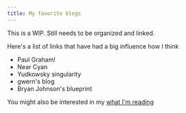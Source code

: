 ```yaml
---
title: My favorite blogs
---
```

This is a WIP. Still needs to be organized and linked. 

Here's a list of links that have had a big influence how I think

- Paul Graham!
- Near Cyan 
- Yudkowsky singularity
- gwern's blog
- Bryan Johnson's blueprint 

You might also be interested in my [what I'm reading](books.md)

